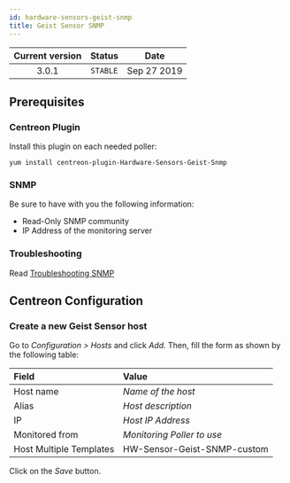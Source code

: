 ```yaml
---
id: hardware-sensors-geist-snmp
title: Geist Sensor SNMP
---
```


| Current version | Status | Date |
| :-: | :-: | :-: |
| 3.0.1 | `STABLE` | Sep 27 2019 |

## Prerequisites

### Centreon Plugin

Install this plugin on each needed poller:

``` shell
yum install centreon-plugin-Hardware-Sensors-Geist-Snmp
```

### SNMP

Be sure to have with you the following information:

  - Read-Only SNMP community
  - IP Address of the monitoring server

### Troubleshooting

Read [Troubleshooting
SNMP](http://documentation.centreon.com/docs/centreon-plugins/en/latest/user/guide.html#snmp)

## Centreon Configuration

### Create a new Geist Sensor host

Go to *Configuration \> Hosts* and click *Add*. Then, fill the form as shown by
the following table:

| Field                   | Value                       |
| :---------------------- | :-------------------------- |
| Host name               | *Name of the host*          |
| Alias                   | *Host description*          |
| IP                      | *Host IP Address*           |
| Monitored from          | *Monitoring Poller to use*  |
| Host Multiple Templates | HW-Sensor-Geist-SNMP-custom |

Click on the *Save* button.


